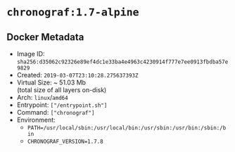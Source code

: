 # `chronograf:1.7-alpine`

## Docker Metadata

- Image ID: `sha256:d35062c92326e89ef4dc1e33ba4e4963c4230914f777e7ee0913fbdba57e9829`
- Created: `2019-03-07T23:10:28.275637393Z`
- Virtual Size: ~ 51.03 Mb  
  (total size of all layers on-disk)
- Arch: `linux`/`amd64`
- Entrypoint: `["/entrypoint.sh"]`
- Command: `["chronograf"]`
- Environment:
  - `PATH=/usr/local/sbin:/usr/local/bin:/usr/sbin:/usr/bin:/sbin:/bin`
  - `CHRONOGRAF_VERSION=1.7.8`
